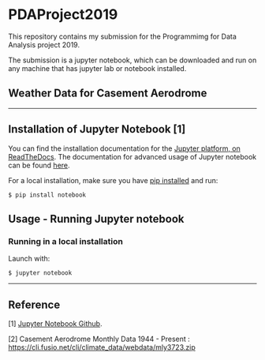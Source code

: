# PDAProject2019

This repository contains my submission for the Programmimg for Data Analysis project 2019.

The submission is a jupyter notebook, which can be downloaded and run on any machine that has jupyter lab or notebook installed.

## Weather Data for Casement Aerodrome 

***
## Installation of Jupyter Notebook [1]
You can find the installation documentation for the
[Jupyter platform, on ReadTheDocs](https://jupyter.readthedocs.io/en/latest/install.html).
The documentation for advanced usage of Jupyter notebook can be found
[here](https://jupyter-notebook.readthedocs.io/en/latest/).

For a local installation, make sure you have
[pip installed](https://pip.readthedocs.io/en/stable/installing/) and run:

    $ pip install notebook

## Usage - Running Jupyter notebook

### Running in a local installation

Launch with:

    $ jupyter notebook



***
## Reference
[1] [Jupyter Notebook Github](https://github.com/jupyter/notebook/blob/master/README.md).

[2]  Casement Aerodrome Monthly Data 1944 - Present :  https://cli.fusio.net/cli/climate_data/webdata/mly3723.zip